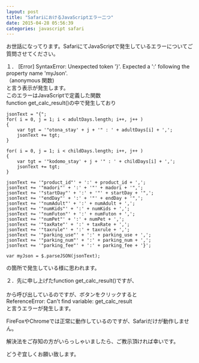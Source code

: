 ```yaml
---
layout: post
title: "SafariにおけるJavaScriptエラー二つ"
date: 2015-04-28 05:56:39
categories: javascript safari
---
```

<p>お世話になってります。SafariにてJavaScriptで発生しているエラーについてご質問させてください。</p>

<p>１．   [Error] SyntaxError: Unexpected token '}'. Expected a ':' following the property name 'myJson'.<br>
    （anonymous 関数)<br>
と言う表示が発生します。<br>
このエラーはJavaScriptで定義した関数<br>
function get_calc_result()の中で発生しており</p>

<pre><code>jsonText = "{";
for( i = 0, j = 1; i &lt; adultDays.length; i++, j++ )
{
    var tgt = '"otona_stay' + j + '" : ' + adultDays[i] + ',';
    jsonText += tgt;
}

for( i = 0, j = 1; i &lt; childDays.length; i++, j++ )
{
    var tgt = '"kodomo_stay' + j + '" : ' + childDays[i] + ',';
    jsonText += tgt;
}

jsonText += '"product_id"' + ':' + product_id + ',';
jsonText += '"madori"' + ':' + '"' + madori + '",';
jsonText += '"startDay"' + ':' + '"' + startDay + '",';
jsonText += '"endDay"' + ':' + '"' + endDay + '",';
jsonText += '"numAdult"' + ':' + numAdult + ',';
jsonText += '"numKids"' + ':' + numKids + ',';
jsonText += '"numFuton"' + ':' + numFuton + ',';
jsonText += '"numPet"' + ':' + numPet + ',';
jsonText += '"taxRate"' + ':' + taxRate + ',';
jsonText += '"taxrule"' + ':' + taxrule + ',';
jsonText += '"parking_use"' + ':' + parking_use + ',';
jsonText += '"parking_num"' + ':' + parking_num + ',';
jsonText += '"parking_fee"' + ':' + parking_fee + '}';

var myJson = $.parseJSON(jsonText);
</code></pre>

<p>の箇所で発生している様に思われます。</p>

<p>２．先に申し上げたfunction get_calc_result()ですが、<br>
    <br>
から呼び出しているのですが、ボタンをクリックすると<br>
ReferenceError: Can't find variable: get_calc_result<br>
と言うエラーが発生します。</p>

<p>FireFoxやChromeでは正常に動作しているのですが、Safariだけが動作しません。</p>

<p>解決法をご存知の方がいらっしゃいましたら、ご教示頂ければ幸いです。</p>

<p>どうぞ宜しくお願い致します。</p>
